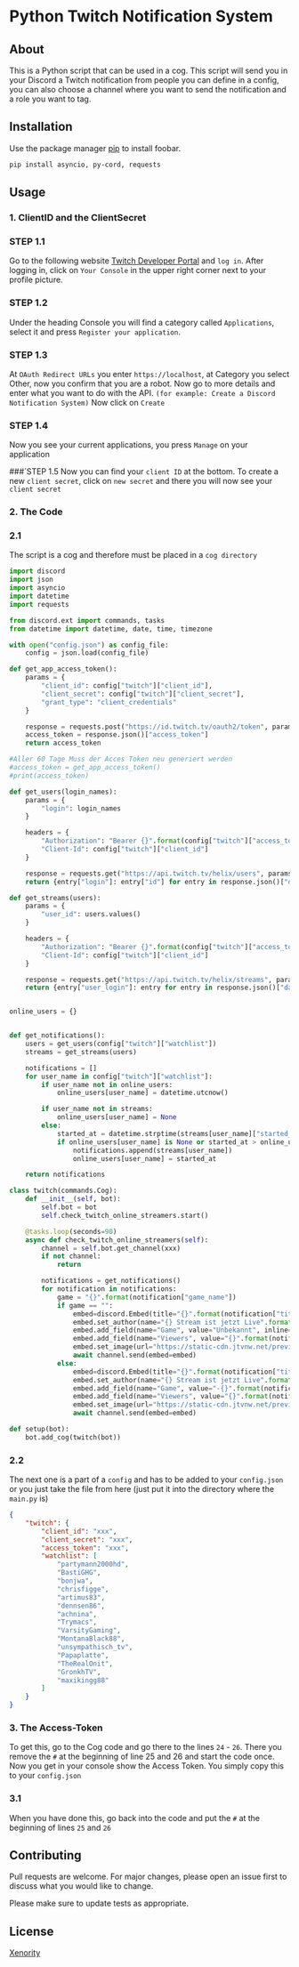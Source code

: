# Python Twitch Notification System

## About

This is a Python script that can be used in a cog. This script will send you in your Discord a Twitch notification from people you can define in a config, you can also choose a channel where you want to send the notification and a role you want to tag.

## Installation

Use the package manager [pip](https://pip.pypa.io/en/stable/) to install foobar.

```bash
pip install asyncio, py-cord, requests
```

## Usage

### 1. ClientID and the ClientSecret

### STEP 1.1
Go to the following website [Twitch Developer Portal](https://dev.twitch.tv/) and `log in`. After logging in, click on `Your Console` in the upper right corner next to your profile picture.

### STEP 1.2
Under the heading Console you will find a category called `Applications`, select it and press `Register your application`.

### STEP 1.3
At `OAuth Redirect URLs` you enter `https://localhost`, at Category you select Other, now you confirm that you are a robot. Now go to more details and enter what you want to do with the API. `(for example: Create a Discord Notification System)` Now click on `Create`

### STEP 1.4
Now you see your current applications, you press `Manage` on your application

###´STEP 1.5
Now you can find your `client ID` at the bottom. To create a new `client secret`, click on `new secret` and there you will now see your `client secret`

### 2. The Code

### 2.1
The script is a cog and therefore must be placed in a `cog directory`

```python
import discord
import json
import asyncio
import datetime
import requests

from discord.ext import commands, tasks
from datetime import datetime, date, time, timezone

with open("config.json") as config_file:
    config = json.load(config_file)

def get_app_access_token():
    params = {
        "client_id": config["twitch"]["client_id"],
        "client_secret": config["twitch"]["client_secret"],
        "grant_type": "client_credentials"
    }

    response = requests.post("https://id.twitch.tv/oauth2/token", params=params)
    access_token = response.json()["access_token"]
    return access_token

#Aller 60 Tage Muss der Acces Token neu generiert werden
#access_token = get_app_access_token()
#print(access_token)

def get_users(login_names):
    params = {
        "login": login_names
    }

    headers = {
        "Authorization": "Bearer {}".format(config["twitch"]["access_token"]),
        "Client-Id": config["twitch"]["client_id"]
    }

    response = requests.get("https://api.twitch.tv/helix/users", params=params, headers=headers)
    return {entry["login"]: entry["id"] for entry in response.json()["data"]}

def get_streams(users):
    params = {
        "user_id": users.values()
    }

    headers = {
        "Authorization": "Bearer {}".format(config["twitch"]["access_token"]),
        "Client-Id": config["twitch"]["client_id"]
    }

    response = requests.get("https://api.twitch.tv/helix/streams", params=params, headers=headers)
    return {entry["user_login"]: entry for entry in response.json()["data"]}


online_users = {}


def get_notifications():
    users = get_users(config["twitch"]["watchlist"])
    streams = get_streams(users)

    notifications = []
    for user_name in config["twitch"]["watchlist"]:
        if user_name not in online_users:
            online_users[user_name] = datetime.utcnow()

        if user_name not in streams:
            online_users[user_name] = None
        else:
            started_at = datetime.strptime(streams[user_name]["started_at"], "%Y-%m-%dT%H:%M:%SZ")
            if online_users[user_name] is None or started_at > online_users[user_name]:
                notifications.append(streams[user_name])
                online_users[user_name] = started_at

    return notifications

class twitch(commands.Cog):
    def __init__(self, bot):
        self.bot = bot
        self.check_twitch_online_streamers.start()

    @tasks.loop(seconds=90)
    async def check_twitch_online_streamers(self):
        channel = self.bot.get_channel(xxx)
        if not channel:
            return

        notifications = get_notifications()
        for notification in notifications:
            game = "{}".format(notification["game_name"])
            if game == "":
                embed=discord.Embed(title="{}".format(notification["title"]), url="https://twitch.tv/{}".format(notification["user_login"]), description="[Watch](https://twitch.tv/{})".format(notification["user_login"]), color=0x001eff)
                embed.set_author(name="{} Stream ist jetzt Live".format(notification["user_name"]), url="https://twitch.tv/{}".format(notification["user_login"]))
                embed.add_field(name="Game", value="Unbekannt", inline=True)
                embed.add_field(name="Viewers", value="{}".format(notification["viewer_count"]), inline=True)
                embed.set_image(url="https://static-cdn.jtvnw.net/previews-ttv/live_user_{}-1920x1080.jpg?time=1526732772".format(notification["user_login"]))
                await channel.send(embed=embed)
            else:
                embed=discord.Embed(title="{}".format(notification["title"]), url="https://twitch.tv/{}".format(notification["user_login"]), description="[Watch](https://twitch.tv/{})".format(notification["user_login"]), color=0x001eff)
                embed.set_author(name="{} Stream ist jetzt Live".format(notification["user_name"]), url="https://twitch.tv/{}".format(notification["user_login"]))
                embed.add_field(name="Game", value="-{}".format(notification["game_name"]), inline=True)
                embed.add_field(name="Viewers", value="{}".format(notification["viewer_count"]), inline=True)
                embed.set_image(url="https://static-cdn.jtvnw.net/previews-ttv/live_user_{}-1920x1080.jpg?time=1526732772".format(notification["user_login"]))
                await channel.send(embed=embed)

def setup(bot):
    bot.add_cog(twitch(bot))
```

### 2.2
The next one is a part of a `config` and has to be added to your `config.json` or you just take the file from here (just put it into the directory where the `main.py` is)

```json
{
	"twitch": {
		"client_id": "xxx",
		"client_secret": "xxx",
		"access_token": "xxx",
		"watchlist": [
			"partymann2000hd",
			"BastiGHG",
			"bonjwa",
		    "chrisfigge",
		    "artimus83",
		    "dennsen86",
		    "achnina",
		    "Trymacs",
		    "VarsityGaming",
		    "MontanaBlack88",
		    "unsympathisch_tv",
		    "Papaplatte",
		    "TheRealOnit",
		    "GronkhTV",
		    "maxikingg88"
		]
	}
}
```

### 3. The Access-Token
To get this, go to the Cog code and go there to the lines `24` - `26`.
There you remove the `#` at the beginning of line 25 and 26 and start the code once. Now you get in your console show the Access Token. You simply copy this to your `config.json`

### 3.1
When you have done this, go back into the code and put the `#` at the beginning of lines `25` and `26` 

## Contributing

Pull requests are welcome. For major changes, please open an issue first
to discuss what you would like to change.

Please make sure to update tests as appropriate.

## License

[Xenority](https://discord.gg/rvJeT9sm82)
